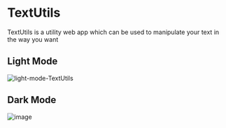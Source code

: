 # TextUtils
 TextUtils is a utility web app which can be used to manipulate your text in the way you want
 
 ## Light Mode
 ![light-mode-TextUtils](https://user-images.githubusercontent.com/78155133/132973341-3346cd55-07bd-4afc-8d10-ef8df9e075c4.png)

  ## Dark Mode
 ![image](https://user-images.githubusercontent.com/78155133/132973312-e36f9616-3286-446e-bdd7-28dbdb39771c.png)
 

